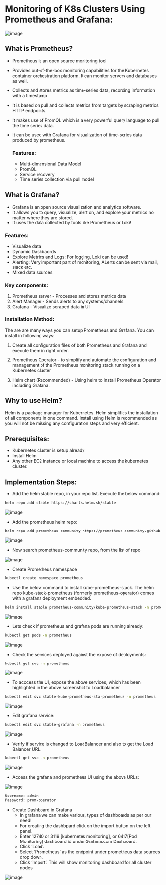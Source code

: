# Monitoring of K8s Clusters Using Prometheus and Grafana:

![image](https://user-images.githubusercontent.com/92631457/189537252-df12749a-9a91-4eba-9a62-a516864d73f8.png)


 ## What is Prometheus?
 - Prometheus is an open source monitoring tool
 - Provides out-of-the-box monitoring capabilities for the Kubernetes container orchestration platform. It can monitor servers and databases as well.
 - Collects and stores metrics as time-series data, recording information with a timestamp 
 - It is based on pull and collects metrics from targets by scraping metrics HTTP endpoints.
 - It makes use of PromQL which is a very powerful query language to pull the time series data.
 - It can be used with Grafana for visualization of time-series data produced by prometheus.
 
   ### Features:
   - Multi-dimensional Data Model
   - PromQL
   - Service recovery
   - Time series collection via pull model
   
 
 ## What is Grafana?
 
   - Grafana is an open source visualization and analytics software. 
   - It allows you to query, visualize, alert on, and explore your metrics no matter where they are stored.
   - It uses the data collected by tools like Prometheus or Loki!
   
   ### Features:
    
   - Visualize data
   - Dynamic Dashbaords
   - Explore Metrics and Logs: For logging, Loki can be used!
   - Alerting: Very important part of monitoring, ALerts can be sent via mail, slack etc. 
   - Mixed data sources

   ### Key components:
   
   1. Prometheus server - Processes and stores metrics data
   2. Alert Manager - Sends alerts to any systems/channels
   3. Grafana - Visualize scraped data in UI

  ### Installation Method:
  
  The are are many ways you can setup Prometheus and Grafana. You can install in following ways:

  1. Create all configuration files of both Prometheus and Grafana and execute them in right order.

  2. Prometheus Operator - to simplify and automate the configuration and management of the Prometheus monitoring stack running on a Kubernetes cluster

  3. Helm chart (Recommended) - Using helm to install Prometheus Operator including Grafana.
  
  ## Why to use Helm?
  Helm is a package manager for Kubernetes. Helm simplifies the installation of all components in one command. Install using Helm is recommended as you    will not be missing any configuration steps and very efficient. 
  
  ## Prerequisites:
  - Kubernetes cluster is setup already
  - Install Helm
  - Any other EC2 instance or local machine to access the kubernetes cluster. 
  
  ## Implementation Steps:
   - Add the helm stable repo, in your repo list. Execute the below command:
   
   ```sh
   helm repo add stable https://charts.helm.sh/stable
```
![image](https://user-images.githubusercontent.com/92631457/189537756-8e2079c3-caf2-4219-a21a-722afecdcf06.png)

   - Add the prometheus helm repo:

```sh
helm repo add prometheus-community https://prometheus-community.github.io/helm-chart
```

![image](https://user-images.githubusercontent.com/92631457/189537852-6077f5e2-c1c8-43d7-ac9a-c2ac7566f7d7.png)

  - Now search prometheus-community repo, from the list of repo
  
  ![image](https://user-images.githubusercontent.com/92631457/189538104-82bf4f98-ed4b-413e-8239-a9d6a7a0b263.png)
  
  - Create Prometheus namespace
```sh
kubectl create namespace prometheus
```
  - Use the below command to install kube-prometheus-stack. The helm repo kube-stack-prometheus (formerly prometheus-operator) comes with a grafana deployment embedded.

```sh
helm install stable prometheus-community/kube-prometheus-stack -n prometheus
```
![image](https://user-images.githubusercontent.com/92631457/189538250-ee9257bf-8008-403d-bdcb-9fdb557edbe1.png)

  - Lets check if prometheus and grafana pods are running already:
  
```sh
kubectl get pods -n prometheus
```
![image](https://user-images.githubusercontent.com/92631457/189538310-58a72905-e60d-44c9-b73d-8f13d06b324d.png)

  - Check the services deployed against the expose of deployments:
  
```sh
kubectl get svc -n prometheus
```
![image](https://user-images.githubusercontent.com/92631457/189538429-fd0a0e86-cd12-4748-bbfb-861d38ac7c8d.png)

  - To acccess the UI, expose the above services, which has been highlighted in the above screenshot to Loadbalancer
  
```sh
kubectl edit svc stable-kube-prometheus-sta-prometheus -n prometheus
```
![image](https://user-images.githubusercontent.com/92631457/189538997-a267ade2-b419-4357-8b40-7d02af87d2f4.png)

  - Edit grafana service:
  
```sh
kubectl edit svc stable-grafana -n prometheus
```
![image](https://user-images.githubusercontent.com/92631457/189539037-2077cb5a-a51d-4ce8-8bbf-c8d4fddb41d1.png)

  - Verify if service is changed to LoadBalancer and also to get the Load Balancer URL.
  
```sh
kubectl get svc -n prometheus
```
 ![image](https://user-images.githubusercontent.com/92631457/189539069-9648cf54-f4bc-497a-a28e-8bcc7fd732d3.png)

  - Access the grafana and prometheus UI using the above URLs:
  
  ![image](https://user-images.githubusercontent.com/92631457/189539199-af50cc2b-54ec-4b7a-9d85-dc3d52b59865.png)
  
```sh
Username: admin
Password: prom-operator
```
  - Create Dashboard in Grafana
    - In grafana we can make various, types of dashboards as per our need!
    - For creating the dashbpard click on the import button on the left panel.
    - Enter 12740 or 3119 [kubernetes monitoring], or 6417[Pod Monitoring]  dashboard id under Grafana.com Dashboard.
    - Click ‘Load’.
    - Select ‘Prometheus’ as the endpoint under prometheus data sources drop down.
    - Click ‘Import’.
  This will show monitoring dashboard for all cluster nodes
  
  ![image](https://user-images.githubusercontent.com/92631457/189539500-d96ed131-5304-4194-88e0-57ea63c46271.png)




